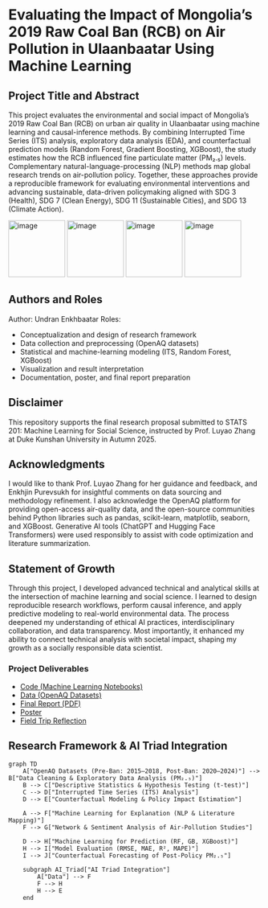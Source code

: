 # Evaluating the Impact of Mongolia’s 2019 Raw Coal Ban (RCB) on Air Pollution in Ulaanbaatar Using Machine Learning

## Project Title and Abstract
This project evaluates the environmental and social impact of Mongolia’s 2019 Raw Coal Ban (RCB) on urban air quality in Ulaanbaatar using machine learning and causal-inference methods. By combining Interrupted Time Series (ITS) analysis, exploratory data analysis (EDA), and counterfactual prediction models (Random Forest, Gradient Boosting, XGBoost), the study estimates how the RCB influenced fine particulate matter (PM₂.₅) levels. Complementary natural-language-processing (NLP) methods map global research trends on air-pollution policy. Together, these approaches provide a reproducible framework for evaluating environmental interventions and advancing sustainable, data-driven policymaking aligned with SDG 3 (Health), SDG 7 (Clean Energy), SDG 11 (Sustainable Cities), and SDG 13 (Climate Action).

<img width="113" height="113" alt="image" src="https://github.com/user-attachments/assets/585ef0aa-1d19-43c5-badb-bdc930cb24ba" />
<img width="113" height="113" alt="image" src="https://github.com/user-attachments/assets/29bdba31-9d7d-4ffd-977f-9f9e5540d046" />
<img width="113" height="113" alt="image" src="https://github.com/user-attachments/assets/f0dbaf28-83c3-4e15-a83b-aa8629d33f0f" />
<img width="113" height="113" alt="image" src="https://github.com/user-attachments/assets/e5606777-32e1-470f-a42a-051adc3eef64" />

## Authors and Roles
Author: Undran Enkhbaatar
Roles:
- Conceptualization and design of research framework
- Data collection and preprocessing (OpenAQ datasets)
- Statistical and machine-learning modeling (ITS, Random Forest, XGBoost)
- Visualization and result interpretation
- Documentation, poster, and final report preparation

## Disclaimer 
This repository supports the final research proposal submitted to STATS 201: Machine
Learning for Social Science, instructed by Prof. Luyao Zhang at Duke Kunshan
University in Autumn 2025.

## Acknowledgments
I would like to thank Prof. Luyao Zhang for her guidance and feedback, and Enkhjin Purevsukh for insightful comments on data sourcing and methodology refinement. I also acknowledge the OpenAQ platform for providing open-access air-quality data, and the open-source communities behind Python libraries such as pandas, scikit-learn, matplotlib, seaborn, and XGBoost. Generative AI tools (ChatGPT and Hugging Face Transformers) were used responsibly to assist with code optimization and literature summarization.

## Statement of Growth
Through this project, I developed advanced technical and analytical skills at the intersection of machine learning and social science. I learned to design reproducible research workflows, perform causal inference, and apply predictive modeling to real-world environmental data. The process deepened my understanding of ethical AI practices, interdisciplinary collaboration, and data transparency. Most importantly, it enhanced my ability to connect technical analysis with societal impact, shaping my growth as a socially responsible data scientist.

### **Project Deliverables**
- [Code (Machine Learning Notebooks)](code/)
- [Data (OpenAQ Datasets)](data/)
- [Final Report (PDF)](docs/STATS201_Final.pdf)
- [Poster](docs/STATS201_Poster.pdf)
- [Field Trip Reflection](docs/Field_Trip_Reflection.pdf)
  
## Research Framework & AI Triad Integration
```mermaid
graph TD
    A["OpenAQ Datasets (Pre-Ban: 2015–2018, Post-Ban: 2020–2024)"] --> B["Data Cleaning & Exploratory Data Analysis (PM₂.₅)"]
    B --> C["Descriptive Statistics & Hypothesis Testing (t-test)"]
    C --> D["Interrupted Time Series (ITS) Analysis"]
    D --> E["Counterfactual Modeling & Policy Impact Estimation"]
    
    A --> F["Machine Learning for Explanation (NLP & Literature Mapping)"]
    F --> G["Network & Sentiment Analysis of Air-Pollution Studies"]
    
    D --> H["Machine Learning for Prediction (RF, GB, XGBoost)"]
    H --> I["Model Evaluation (RMSE, MAE, R², MAPE)"]
    I --> J["Counterfactual Forecasting of Post-Policy PM₂.₅"]

    subgraph AI_Triad["AI Triad Integration"]
        A["Data"] --> F
        F --> H
        H --> E
    end



